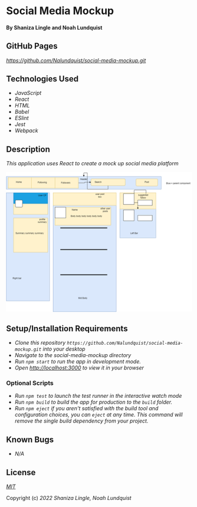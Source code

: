 # Social Media Mockup

#### By Shaniza Lingle and Noah Lundquist

## GitHub Pages
_https://github.com/Nalundquist/social-media-mockup.git_

## Technologies Used

* _JavaScript_
* _React_
* _HTML_
* _Babel_
* _ESlint_
* _Jest_
* _Webpack_

## Description
_This application uses React to create a mock up social media platform_

![Diagram of social media layout](./src/img/soc-med-mock.drawio.png?raw=true"Diagram")


## Setup/Installation Requirements

* _Clone this repository ```https://github.com/Nalundquist/social-media-mockup.git``` into your desktop_
* _Navigate to the social-media-mockup directory_
* _Run ```npm start``` to run the app in development mode._
* _Open [http://localhost:3000](http://localhost:3000) to view it in your browser_

### Optional Scripts
* _Run ```npm test``` to launch the test runner in the interactive watch mode_
* _Run ```npm build``` to build the app for production to the `build` folder._
* _Run ```npm eject``` if you aren't satisfied with the build tool and configuration choices, you can `eject` at any time. This command will remove the single build dependency from your project._


## Known Bugs
* _N/A_

## License
_[MIT](https://en.wikipedia.org/wiki/MIT_License)_

Copyright (c) _2022_ _Shaniza Lingle, Noah Lundquist_